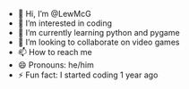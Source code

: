 - 👋 Hi, I’m @LewMcG
- 👀 I’m interested in coding
- 🌱 I’m currently learning python and pygame
- 💞️ I’m looking to collaborate on video games
- 📫 How to reach me 
- 😄 Pronouns: he/him
- ⚡ Fun fact: I started coding 1 year ago

<!---
LewMcG/LewMcG is a ✨ special ✨ repository because its `README.md` (this file) appears on your GitHub profile.
You can click the Preview link to take a look at your changes.
--->
